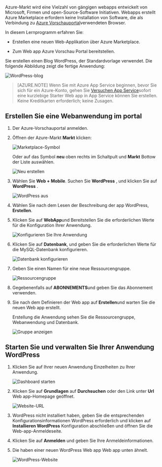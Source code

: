 Azure-Markt wird eine Vielzahl von gängigen webapps entwickelt von Microsoft, Firmen und open-Source-Software Initiativen. Webapps erstellt Azure Marketplace erfordern keine Installation von Software, die als Verbindung zu [Azure Vorschauportal](http://go.microsoft.com/fwlink/?LinkId=529715)verwendeten Browser. 

In diesem Lernprogramm erfahren Sie:

- Erstellen eine neuen Web-Applikation über Azure Marketplace.

- Zum Web app Azure Vorschau Portal bereitstellen.
 
Sie erstellen einen Blog WordPress, der Standardvorlage verwendet. Die folgende Abbildung zeigt die fertige Anwendung:


![WordPress-blog][13]

>[AZURE.NOTE] Wenn Sie mit Azure App Service beginnen, bevor Sie sich für ein Azure-Konto, gehen Sie [Versuchen App Service](http://go.microsoft.com/fwlink/?LinkId=523751)sofort eine kurzlebige Starter Web app in App Service können Sie erstellen. Keine Kreditkarten erforderlich; keine Zusagen.

## <a name="create-a-web-app-in-the-portal"></a>Erstellen Sie eine Webanwendung im portal

1. Der Azure-Vorschauportal anmelden.

2. Öffnen der Azure-Markt **Markt** klicken:

    ![Marketplace-Symbol][marketplace]

    Oder auf das Symbol **neu** oben rechts im Schaltpult und **Markt** Bottow der Liste auswählen.
    
    ![Neu erstellen][5]
    
3. Wählen Sie **Web + Mobile**. Suchen Sie **WordPress** , und klicken Sie auf **WordPress** .

    ![WordPress aus][7]
    
5. Wählen Sie nach dem Lesen der Beschreibung der app WordPress, **Erstellen**.

6. Klicken Sie auf **WebApp**und Bereitstellen Sie die erforderlichen Werte für die Konfiguration Ihrer Anwendung.
    
    ![Konfigurieren Sie Ihre Anwendung][8]

7. Klicken Sie auf **Datenbank**, und geben Sie die erforderlichen Werte für die MySQL-Datenbank konfigurieren. 

    ![Datenbank konfigurieren][database]

8. Geben Sie einen Namen für eine neue Ressourcengruppe.

    ![Ressourcengruppe][groupname]

8. Gegebenenfalls auf **ABONNEMENTS**und geben Sie das Abonnement verwenden. 

7. Sie nach dem Definieren der Web app auf **Erstellen**und warten Sie die neuen Web app erstellt.

   Erstellung die Anwendung sehen Sie die Ressourcengruppe, Webanwendung und Datenbank.

   ![Gruppe anzeigen][resourcegroup]

## <a name="launch-and-manage-your-wordpress-web-app"></a>Starten Sie und verwalten Sie Ihrer Anwendung WordPress
    
1. Klicken Sie auf Ihrer neuen Anwendung Einzelheiten zu Ihrer Anwendung.

    ![Dashboard starten][10]

2. Klicken Sie auf **Grundlagen** auf **Durchsuchen** oder den Link unter **Url** Web app-Homepage geöffnet.

    ![Website-URL][browse]

3. WordPress nicht installiert haben, geben Sie die entsprechenden Konfigurationsinformationen WordPress erforderlich und klicken auf **Installieren WordPress** Konfiguration abschließen und öffnen Sie die Web-app-Anmeldeseite.

4. Klicken Sie auf **Anmelden** und geben Sie Ihre Anmeldeinformationen.  

5. Die haben einer neuen WordPress Web app Web app unten ähnelt.    

    ![WordPress-Website][13]






[5]: ./media/website-from-gallery/start-marketplace.png
[6]: ./media/website-from-gallery/wordpressgallery-02.png
[7]: ./media/website-from-gallery/search-web-app.png
[8]: ./media/website-from-gallery/set-web-app.png
[9]: ./media/website-from-gallery/wordpressgallery-05.png
[10]: ./media/website-from-gallery/select-web.png
[13]: ./media/website-from-gallery/wordpressgallery-09.png
[webapps]: ./media/website-from-gallery/selectwebapps.png
[database]: ./media/website-from-gallery/set-db.png
[resourcegroup]: ./media/website-from-gallery/show-rg.png
[browse]: ./media/website-from-gallery/browse-web.png
[marketplace]: ./media/website-from-gallery/marketplace-icon.png
[groupname]: ./media/website-from-gallery/set-rg.png
